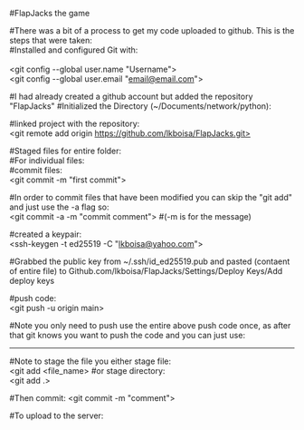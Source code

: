 #FlapJacks the game

#There was a bit of a process to get my code uploaded to github. This is the steps that were taken:  <br>
#Installed and configured Git with: <br>
<sudo apt install git> <br>
<git config --global user.name "Username"> <br>
<git config --global user.email "email@email.com"> <br>

#I had already created a github account but added the repository "FlapJacks"
#Initialized the Directory (~/Documents/network/python): <br>
<git init>

#linked project with the repository: <br>
<git remote add origin https://github.com/lkboisa/FlapJacks.git>

#Staged files for entire folder: <br>
<git add.>
#For individual files: <br>
<git add file>
#commit files: <br>
<git commit -m "first commit">

#In order to commit files that have been modified you can skip the "git add" and just use the -a flag so: <br>
<git commit -a -m "commit comment">
#(-m is for the message)

#created a keypair: <br>
<ssh-keygen -t ed25519 -C "lkboisa@yahoo.com">

#Grabbed the public key from ~/.ssh/id_ed25519.pub and pasted (contaent of entire file) to Github.com/lkboisa/FlapJacks/Settings/Deploy Keys/Add deploy keys

#push code: <br>
<git push -u origin main>

#Note you only need to push use the entire above push code once, as after that git knows you want to push the code and you can just use: <br>
<git push>
_______________________________________________________________________________________

#Note to stage the file you either stage file:  <br>
<git add <file_name> 
#or stage directory: <br>
<git add .>

#Then commit:
<git commit -m "comment">

#To upload to the server:
<git push>


